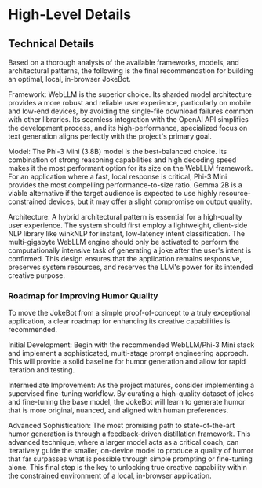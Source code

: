 # High-Level Details

## Technical Details

Based on a thorough analysis of the available frameworks, models, and architectural patterns, the following is the final recommendation for building an optimal, local, in-browser JokeBot.

Framework: WebLLM is the superior choice. Its sharded model architecture provides a more robust and reliable user experience, particularly on mobile and low-end devices, by avoiding the single-file download failures common with other libraries. Its seamless integration with the OpenAI API simplifies the development process, and its high-performance, specialized focus on text generation aligns perfectly with the project's primary goal.

Model: The Phi-3 Mini (3.8B) model is the best-balanced choice. Its combination of strong reasoning capabilities and high decoding speed makes it the most performant option for its size on the WebLLM framework. For an application where a fast, local response is critical, Phi-3 Mini provides the most compelling performance-to-size ratio. Gemma 2B is a viable alternative if the target audience is expected to use highly resource-constrained devices, but it may offer a slight compromise on output quality.

Architecture: A hybrid architectural pattern is essential for a high-quality user experience. The system should first employ a lightweight, client-side NLP library like winkNLP for instant, low-latency intent classification. The multi-gigabyte WebLLM engine should only be activated to perform the computationally intensive task of generating a joke after the user's intent is confirmed. This design ensures that the application remains responsive, preserves system resources, and reserves the LLM's power for its intended creative purpose.

### Roadmap for Improving Humor Quality

To move the JokeBot from a simple proof-of-concept to a truly exceptional application, a clear roadmap for enhancing its creative capabilities is recommended.

Initial Development: Begin with the recommended WebLLM/Phi-3 Mini stack and implement a sophisticated, multi-stage prompt engineering approach. This will provide a solid baseline for humor generation and allow for rapid iteration and testing.

Intermediate Improvement: As the project matures, consider implementing a supervised fine-tuning workflow. By curating a high-quality dataset of jokes and fine-tuning the base model, the JokeBot will learn to generate humor that is more original, nuanced, and aligned with human preferences.

Advanced Sophistication: The most promising path to state-of-the-art humor generation is through a feedback-driven distillation framework. This advanced technique, where a larger model acts as a critical coach, can iteratively guide the smaller, on-device model to produce a quality of humor that far surpasses what is possible through simple prompting or fine-tuning alone. This final step is the key to unlocking true creative capability within the constrained environment of a local, in-browser application.
